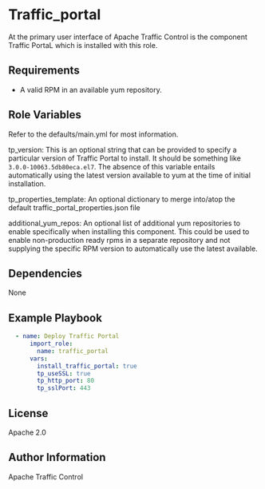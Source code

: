 <!--
    Licensed to the Apache Software Foundation (ASF) under one
    or more contributor license agreements.  See the NOTICE file
    distributed with this work for additional information
    regarding copyright ownership.  The ASF licenses this file
    to you under the Apache License, Version 2.0 (the
    "License"); you may not use this file except in compliance
    with the License.  You may obtain a copy of the License at

      http://www.apache.org/licenses/LICENSE-2.0

    Unless required by applicable law or agreed to in writing,
    software distributed under the License is distributed on an
    "AS IS" BASIS, WITHOUT WARRANTIES OR CONDITIONS OF ANY
    KIND, either express or implied.  See the License for the
    specific language governing permissions and limitations
    under the License.
-->
Traffic_portal
=========

At the primary user interface of Apache Traffic Control is the component Traffic PortaL which is installed with this role.

Requirements
------------

* A valid RPM in an available yum repository.

Role Variables
--------------

Refer to the defaults/main.yml for most information.

tp_version: This is an optional string that can be provided to specify a particular version of Traffic Portal to install.  It should be something like `3.0.0-10063.5db80eca.el7`.  The absence of this variable entails automatically using the latest version available to yum at the time of initial installation.

tp_properties_template: An optional dictionary to merge into/atop the default traffic_portal_properties.json file

additional_yum_repos: An optional list of additional yum repositories to enable specifically when installing this component.  This could be used to enable non-production ready rpms in a separate repository and not supplying the specific RPM version to automatically use the latest available.

Dependencies
------------

None

Example Playbook
----------------
```yaml
  - name: Deploy Traffic Portal
      import_role:
        name: traffic_portal
      vars:
        install_traffic_portal: true
        tp_useSSL: true
        tp_http_port: 80
        tp_sslPort: 443
```

License
-------

Apache 2.0

Author Information
------------------

Apache Traffic Control
